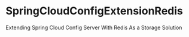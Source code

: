 # SpringCloudConfigExtensionRedis
Extending Spring Cloud Config Server With Redis As a Storage Solution
